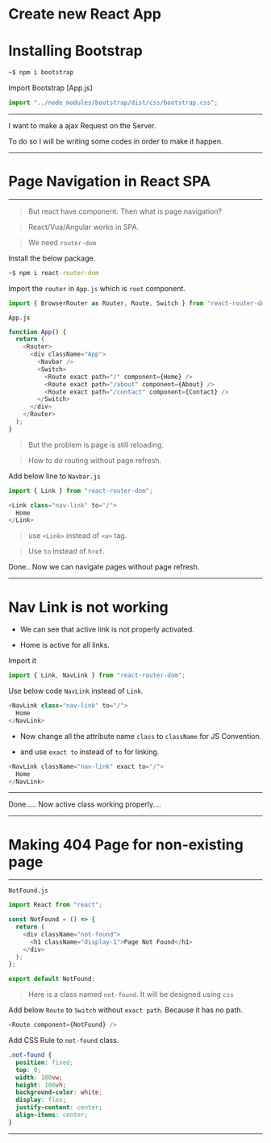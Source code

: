 # Create new React App

# Installing Bootstrap

```cmd
~$ npm i bootstrap
```

Import Bootstrap [App.js]

```js
import "../node_modules/bootstrap/dist/css/bootstrap.css";
```

---

I want to make a ajax Request on the Server.

To do so I will be writing some codes in order to make it happen.

---

# Page Navigation in React **SPA**

---

> But react have component. Then what is page navigation?

> React/Vua/Angular works in SPA.

> We need `router-dom`

Install the below package.

```cmd
~$ npm i react-router-dom
```

Import the `router` in `App.js` which is `root` component.

```js
import { BrowserRouter as Router, Route, Switch } from "react-router-dom";
```

`App.js`

```js
function App() {
  return (
    <Router>
      <div className="App">
        <Navbar />
        <Switch>
          <Route exact path="/" component={Home} />
          <Route exact path="/about" component={About} />
          <Route exact path="/contact" component={Contact} />
        </Switch>
      </div>
    </Router>
  );
}
```

> But the problem is page is still reloading.

> How to do routing without page refresh.

Add below line to `Navbar.js`

```js
import { Link } from "react-router-dom";
```

```js
<Link class="nav-link" to="/">
  Home
</Link>
```

> use `<Link>` instead of `<a>` tag.

> Use `to` instead of `href`.

Done.. Now we can navigate pages without page refresh.

---

# Nav Link is not working

- We can see that active link is not properly activated.

- Home is active for all links.

Import it

```js
import { Link, NavLink } from "react-router-dom";
```

Use below code `NavLink` instead of `Link`.

```js
<NavLink class="nav-link" to="/">
  Home
</NavLink>
```

- Now change all the attribute name `class` to `className` for JS Convention.

- and use `exact to` instead of `to` for linking.

```js
<NavLink className="nav-link" exact to="/">
  Home
</NavLink>
```

---

Done..... Now active class working properly....

---

# Making 404 Page for non-existing page

---

`NotFound.js`

```js
import React from "react";

const NotFound = () => {
  return (
    <div className="not-found">
      <h1 className="display-1">Page Not Found</h1>
    </div>
  );
};

export default NotFound;
```

> Here is a class named `not-found`. It will be designed using `css`

Add below `Route` to `Switch` without `exact path`. Because it has no path.

```js
<Route component={NotFound} />
```

Add CSS Rule to `not-found` class.

```css
.not-found {
  position: fixed;
  top: 0;
  width: 100vw;
  height: 100vh;
  background-color: white;
  display: flex;
  justify-content: center;
  align-items: center;
}
```

---
